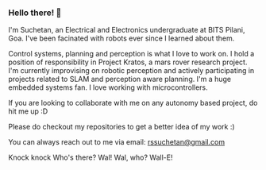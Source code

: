 ### Hello there! 👋

I'm Suchetan, an Electrical and Electronics undergraduate at BITS Pilani, Goa. I've been facinated with robots ever since I learned about them.

Control systems, planning and perception is what I love to work on. 
I hold a position of responsibility in Project Kratos, a mars rover research project. I'm currently improvising on robotic perception and actively participating in projects related to SLAM and perception aware planning.
I'm a huge embedded systems fan. I love working with microcontrollers. 

If you are looking to collaborate with me on any autonomy based project, do hit me up :D

Please do checkout my repositories to get a better idea of my work :)

You can always reach out to me via email: rssuchetan@gmail.com


Knock knock
Who's there?
Wal!
Wal, who?
Wall-E!
